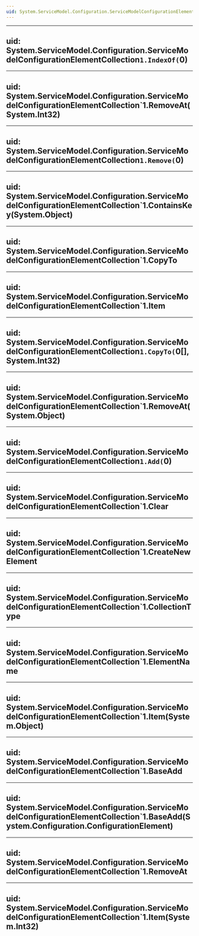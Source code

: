 ```yaml
---
uid: System.ServiceModel.Configuration.ServiceModelConfigurationElementCollection`1
---
```


---
uid: System.ServiceModel.Configuration.ServiceModelConfigurationElementCollection`1.IndexOf(`0)
---

---
uid: System.ServiceModel.Configuration.ServiceModelConfigurationElementCollection`1.RemoveAt(System.Int32)
---

---
uid: System.ServiceModel.Configuration.ServiceModelConfigurationElementCollection`1.Remove(`0)
---

---
uid: System.ServiceModel.Configuration.ServiceModelConfigurationElementCollection`1.ContainsKey(System.Object)
---

---
uid: System.ServiceModel.Configuration.ServiceModelConfigurationElementCollection`1.CopyTo
---

---
uid: System.ServiceModel.Configuration.ServiceModelConfigurationElementCollection`1.Item
---

---
uid: System.ServiceModel.Configuration.ServiceModelConfigurationElementCollection`1.CopyTo(`0[],System.Int32)
---

---
uid: System.ServiceModel.Configuration.ServiceModelConfigurationElementCollection`1.RemoveAt(System.Object)
---

---
uid: System.ServiceModel.Configuration.ServiceModelConfigurationElementCollection`1.Add(`0)
---

---
uid: System.ServiceModel.Configuration.ServiceModelConfigurationElementCollection`1.Clear
---

---
uid: System.ServiceModel.Configuration.ServiceModelConfigurationElementCollection`1.CreateNewElement
---

---
uid: System.ServiceModel.Configuration.ServiceModelConfigurationElementCollection`1.CollectionType
---

---
uid: System.ServiceModel.Configuration.ServiceModelConfigurationElementCollection`1.ElementName
---

---
uid: System.ServiceModel.Configuration.ServiceModelConfigurationElementCollection`1.Item(System.Object)
---

---
uid: System.ServiceModel.Configuration.ServiceModelConfigurationElementCollection`1.BaseAdd
---

---
uid: System.ServiceModel.Configuration.ServiceModelConfigurationElementCollection`1.BaseAdd(System.Configuration.ConfigurationElement)
---

---
uid: System.ServiceModel.Configuration.ServiceModelConfigurationElementCollection`1.RemoveAt
---

---
uid: System.ServiceModel.Configuration.ServiceModelConfigurationElementCollection`1.Item(System.Int32)
---
